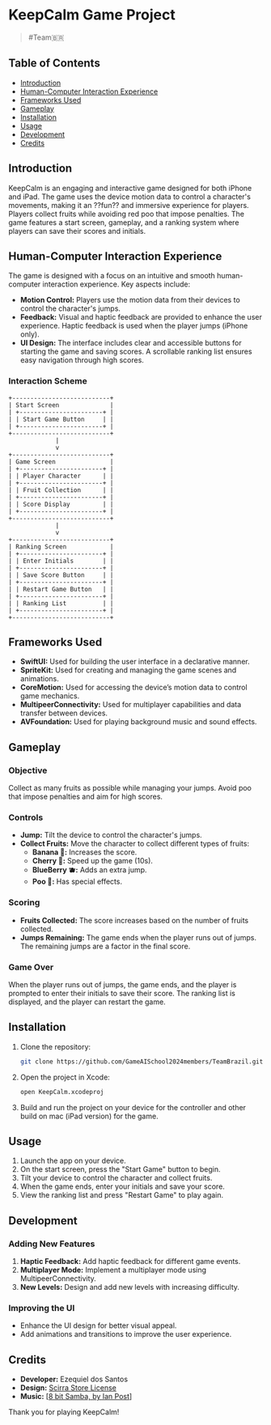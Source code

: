 # KeepCalm Game Project 

> #Team🇧🇷

## Table of Contents
- [Introduction](#introduction)
- [Human-Computer Interaction Experience](#human-computer-interaction-experience)
- [Frameworks Used](#frameworks-used)
- [Gameplay](#gameplay)
- [Installation](#installation)
- [Usage](#usage)
- [Development](#development)
- [Credits](#credits)

## Introduction
KeepCalm is an engaging and interactive game designed for both iPhone and iPad. The game uses the device motion data to control a character's movements, making it an ??fun?? and immersive experience for players. Players collect fruits while avoiding red poo that impose penalties. The game features a start screen, gameplay, and a ranking system where players can save their scores and initials.

## Human-Computer Interaction Experience
The game is designed with a focus on an intuitive and smooth human-computer interaction experience. Key aspects include:
- **Motion Control:** Players use the motion data from their devices to control the character's jumps.
- **Feedback:** Visual and haptic feedback are provided to enhance the user experience. Haptic feedback is used when the player jumps (iPhone only).
- **UI Design:** The interface includes clear and accessible buttons for starting the game and saving scores. A scrollable ranking list ensures easy navigation through high scores.

### Interaction Scheme
```
+---------------------------+
| Start Screen              |
| +-----------------------+ |
| | Start Game Button     | |
| +-----------------------+ |
+---------------------------+
             |
             v
+---------------------------+
| Game Screen               |
| +-----------------------+ |
| | Player Character      | |
| +-----------------------+ |
| | Fruit Collection      | |
| +-----------------------+ |
| | Score Display         | |
| +-----------------------+ |
+---------------------------+
             |
             v
+---------------------------+
| Ranking Screen            |
| +-----------------------+ |
| | Enter Initials        | |
| +-----------------------+ |
| | Save Score Button     | |
| +-----------------------+ |
| | Restart Game Button   | |
| +-----------------------+ |
| | Ranking List          | |
| +-----------------------+ |
+---------------------------+
```

## Frameworks Used
- **SwiftUI:** Used for building the user interface in a declarative manner.
- **SpriteKit:** Used for creating and managing the game scenes and animations.
- **CoreMotion:** Used for accessing the device’s motion data to control game mechanics.
- **MultipeerConnectivity:** Used for multiplayer capabilities and data transfer between devices.
- **AVFoundation:** Used for playing background music and sound effects.

## Gameplay
### Objective
Collect as many fruits as possible while managing your jumps. Avoid poo that impose penalties and aim for high scores.

### Controls
- **Jump:** Tilt the device to control the character's jumps.
- **Collect Fruits:** Move the character to collect different types of fruits:
  - **Banana 🍌:** Increases the score.
  - **Cherry 🍒:** Speed up the game (10s).
  - **BlueBerry 🫐:** Adds an extra jump.
  - **Poo 💩:** Has special effects.

### Scoring
- **Fruits Collected:** The score increases based on the number of fruits collected.
- **Jumps Remaining:** The game ends when the player runs out of jumps. The remaining jumps are a factor in the final score.

### Game Over
When the player runs out of jumps, the game ends, and the player is prompted to enter their initials to save their score. The ranking list is displayed, and the player can restart the game.

## Installation
1. Clone the repository:
   ```sh
   git clone https://github.com/GameAISchool2024members/TeamBrazil.git
   ```
2. Open the project in Xcode:
   ```sh
   open KeepCalm.xcodeproj
   ```
3. Build and run the project on your device for the controller and other build on mac (iPad version) for the game.

## Usage
1. Launch the app on your device.
2. On the start screen, press the "Start Game" button to begin.
3. Tilt your device to control the character and collect fruits.
4. When the game ends, enter your initials and save your score.
5. View the ranking list and press "Restart Game" to play again.

## Development
### Adding New Features
1. **Haptic Feedback:** Add haptic feedback for different game events.
2. **Multiplayer Mode:** Implement a multiplayer mode using MultipeerConnectivity.
3. **New Levels:** Design and add new levels with increasing difficulty.

### Improving the UI
- Enhance the UI design for better visual appeal.
- Add animations and transitions to improve the user experience.

## Credits
- **Developer:** Ezequiel dos Santos
- **Design:** [Scirra Store License]()
- **Music:** [[8 bit Samba, by Ian Post](https://artlist.io/royalty-free-music/song/8-bit-samba/5003)]

Thank you for playing KeepCalm!